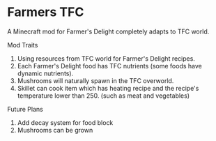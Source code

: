 # Farmers TFC
A Minecraft mod for Farmer's Delight completely adapts to TFC world.

Mod Traits
1. Using resources from TFC world for Farmer's Delight  recipes.
2. Each Farmer's Delight food has TFC nutrients (some foods have dynamic nutrients).
3. Mushrooms will naturally spawn in the TFC overworld.
4. Skillet can cook item which has heating recipe and the recipe's temperature lower than 250.  (such as meat and vegetables)

Future Plans
1. Add decay system for food block
2. Mushrooms can be grown
